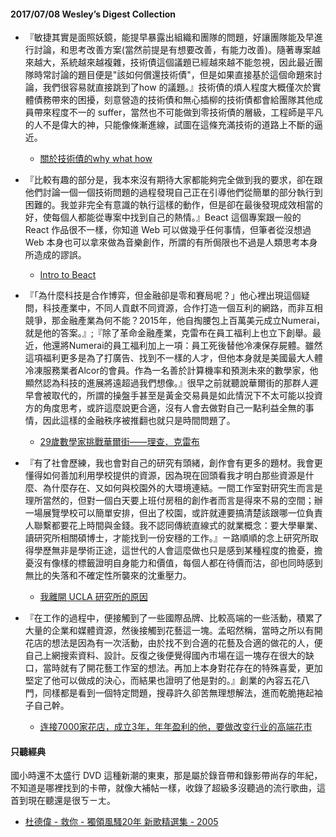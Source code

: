 #### 2017/07/08 Wesley’s Digest Collection

- 『敏捷其實是面照妖鏡，能提早暴露出組織和團隊的問題，好讓團隊能及早進行討論，和思考改善方案(當然前提是有想要改善，有能力改善)。隨著專案越來越大，系統越來越複雜，技術債這個議題已經越來越不能忽視，因此最近團隊時常討論的題目便是"該如何償還技術債"，但是如果直接基於這個命題來討論，我們很容易就直接跳到了how 的議題。』技術債的煩人程度大概僅次於實體債務帶來的困擾，刻意營造的技術債和無心插柳的技術債都會給團隊其他成員帶來程度不一的 suffer，當然也不可能做到零技術債的層級，工程師是平凡的人不是偉大的神，只能像條漸進線，試圖在這條充滿技術的道路上不斷的逼近。
  - [關於技術債的why what how](http://lab.howie.tw/2017/07/technical-debt-why-what-how.html)
  
- 『比較有趣的部分是，我本來沒有期待大家都能夠完全做到我的要求，卻在跟他們討論一個一個技術問題的過程發現自己正在引導他們從簡單的部分執行到困難的。我並非完全有意識的執行這樣的動作，但是卻在最後發現成效相當的好，使每個人都能從專案中找到自己的熱情。』Beact 這個專案跟一般的 React 作品很不一樣，你知道 Web 可以做幾乎任何事情，但筆者從沒想過 Web 本身也可以拿來做為音樂創作，所謂的有所侷限也不過是人類思考本身所造成的謬誤。
  - [Intro to Beact](https://medium.com/@vibertthio/beact-audio-visual-art-in-react-44e9c757e40f)
  
- 『「為什麼科技是合作博弈，但金融卻是零和賽局呢？」他心裡出現這個疑問，科技產業中，不同人貢獻不同資源，合作打造一個互利的網路，而非互相競爭，那金融產業為何不能？2015年，他自掏腰包上百萬美元成立Numerai，就是他的答案。』;『除了革命金融產業，克雷布在員工福利上也立下創舉。最近，他還將Numerai的員工福利加上一項：員工死後替他冷凍保存屍體。雖然這項福利更多是為了打廣告、找到不一樣的人才，但他本身就是美國最大人體冷凍服務業者Alcor的會員。作為一名善於計算機率和預測未來的數學家，他顯然認為科技的進展將遠超過我們想像。』很早之前就聽說華爾街的那群人遲早會被取代的，所謂的操盤手甚至是黃金交易員是如此情況下不太可能以投資方的角度思考，或許這麼說更合適，沒有人會去做對自己一點利益全無的事情，因此這樣的金融秩序被推翻也就只是時間問題了。
  - [29歲數學家挑戰華爾街——理查．克雷布](https://www.bnext.com.tw/article/45181/richard-craib)
  
- 『有了社會歷練，我也會對自己的研究有頭緒，創作會有更多的題材。我會更懂得如何善加利用學校提供的資源，因為現在回頭看我才明白那些資源是什麼、為什麼存在、又如何與校園外的大環境連結。一間工作室對研究生而言是理所當然的，但對一個白天要上班付房租的創作者而言是得來不易的空間；辦一場展覽學校可以簡單安排，但出了校園，或許就連要搞清楚該跟哪一位負責人聯繫都要花上時間與金錢。我不認同傳統直線式的就業概念：要大學畢業、讀研究所相關碩博士，才能找到一份安穩的工作。』ㄧ路順順的念上研究所取得學歷無非是學術正途，這世代的人會這麼做也只是感到某種程度的擔憂，擔憂沒有像樣的標籤證明自身能力和價值，每個人都在待價而沽，卻也同時感到無比的失落和不確定性所襲來的沈重壓力。
  - [我離開 UCLA 研究所的原因](http://rexytseng.com/posts/why-i-left-ucla-graduate-school)


- 『在工作的過程中，便接觸到了一些國際品牌、比較高端的一些活動，積累了大量的企業和媒體資源，然後接觸到花藝這一塊。孟昭然稱，當時之所以有開花店的想法是因為有一次活動，由於找不到合適的花藝及合適的做花的人，便自己上網搜索資料、設計。反復之後便覺得國內市場在這一塊存在很大的缺口，當時就有了開花藝工作室的想法。再加上本身對花存在的特殊喜愛，更加堅定了他可以做成的決心，而結果也證明了他是對的。』創業的內容五花八門，同樣都是看到一個特定問題，搜尋許久卻苦無理想解法，進而乾脆捲起袖子自己幹。
  - [连接7000家花店，成立3年，年年盈利的他，要做改变行业的高端花市](http://www.cyzone.cn/a/20170629/312445.html)





#### 只聽經典
國小時還不太盛行 DVD 這種新潮的東東，那是屬於錄音帶和錄影帶尚存的年紀，不知道是哪裡找到的卡帶，就像大補帖一樣，收錄了超級多沒聽過的流行歌曲，這首到現在聽還是很ㄎㄧㄤ。
- [杜德偉 - 救你 - 獨領風騷20年 新歌精選集 - 2005](https://www.youtube.com/watch?v=AVOaFvkdjMI&index=4&list=PL9do701rCbQzwjmlebZffsYM4mVw44SrJ)